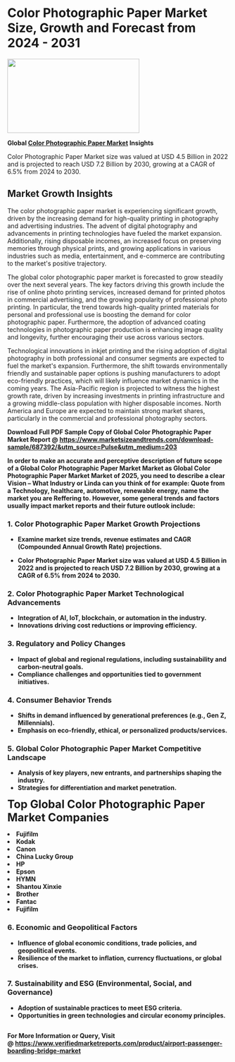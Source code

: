 <H1>Color Photographic Paper Market Size, Growth and Forecast from 2024 - 2031</H1><img class="aligncenter size-medium wp-image-584254" src="https://thirdeyenews.in/wp-content/uploads/2024/09/Global-Market-Research-300x168.jpeg" alt="" width="300" height="168" /><p><strong>Global&nbsp;<a href="https://www.marketsizeandtrends.com/download-sample/687392/&amp;utm_source=Pulse&amp;utm_medium=203">Color Photographic Paper Market</a> Insights</strong></p><p>Color Photographic Paper Market size was valued at USD 4.5 Billion in 2022 and is projected to reach USD 7.2 Billion by 2030, growing at a CAGR of 6.5% from 2024 to 2030.</p><p><h2>Market Growth Insights</h2> <p>The color photographic paper market is experiencing significant growth, driven by the increasing demand for high-quality printing in photography and advertising industries. The advent of digital photography and advancements in printing technologies have fueled the market expansion. Additionally, rising disposable incomes, an increased focus on preserving memories through physical prints, and growing applications in various industries such as media, entertainment, and e-commerce are contributing to the market's positive trajectory.</p> <p><strong></strong></p> <p>The global color photographic paper market is forecasted to grow steadily over the next several years. The key factors driving this growth include the rise of online photo printing services, increased demand for printed photos in commercial advertising, and the growing popularity of professional photo printing. In particular, the trend towards high-quality printed materials for personal and professional use is boosting the demand for color photographic paper. Furthermore, the adoption of advanced coating technologies in photographic paper production is enhancing image quality and longevity, further encouraging their use across various sectors.</p> <p>Technological innovations in inkjet printing and the rising adoption of digital photography in both professional and consumer segments are expected to fuel the market's expansion. Furthermore, the shift towards environmentally friendly and sustainable paper options is pushing manufacturers to adopt eco-friendly practices, which will likely influence market dynamics in the coming years. The Asia-Pacific region is projected to witness the highest growth rate, driven by increasing investments in printing infrastructure and a growing middle-class population with higher disposable incomes. North America and Europe are expected to maintain strong market shares, particularly in the commercial and professional photography sectors.</p> <p><strong></p><p><span class=""><strong>Download Full PDF Sample Copy of Global Color Photographic Paper Market Report</strong> @ <a href="https://www.marketsizeandtrends.com/download-sample/687392/&amp;utm_source=Pulse&amp;utm_medium=203" target="_blank">https://www.marketsizeandtrends.com/download-sample/687392/&amp;utm_source=Pulse&amp;utm_medium=203</a></span></p><p>In order to make an accurate and perceptive description of future scope of a Global&nbsp;Color Photographic Paper Market Market as Global&nbsp;Color Photographic Paper Market Market of 2025, you need to describe a clear Vision &ndash; What Industry or Linda can you think of for example: Quote from a Technology, healthcare, automotive, renewable energy, name the market you are Reffering to. However, some general trends and factors usually impact market reports and their future outlook include:</p><h3>1.&nbsp;<strong>Color Photographic Paper Market Growth Projections</strong></h3><ul><li>Examine market size trends, revenue estimates and CAGR (Compounded Annual Growth Rate) projections.</li><li><p>Color Photographic Paper Market size was valued at USD 4.5 Billion in 2022 and is projected to reach USD 7.2 Billion by 2030, growing at a CAGR of 6.5% from 2024 to 2030.</p></li></ul><h3>2.&nbsp;<strong>Color Photographic Paper Market Technological Advancements</strong></h3><ul><li>Integration of AI, IoT, blockchain, or automation in the industry.</li><li>Innovations driving cost reductions or improving efficiency.</li></ul><h3>3.&nbsp;<strong>Regulatory and Policy Changes</strong></h3><ul><li>Impact of global and regional regulations, including sustainability and carbon-neutral goals.</li><li>Compliance challenges and opportunities tied to government initiatives.</li></ul><h3>4.&nbsp;<strong>Consumer Behavior Trends</strong></h3><ul><li>Shifts in demand influenced by generational preferences (e.g., Gen Z, Millennials).</li><li>Emphasis on eco-friendly, ethical, or personalized products/services.</li></ul><h3>5.&nbsp;<strong>Global Color Photographic Paper Market Competitive Landscape</strong></h3><ul><li>Analysis of key players, new entrants, and partnerships shaping the industry.</li><li>Strategies for differentiation and market penetration.</li></ul><p data-pm-slice="1 1 []"><span style="color: inherit; font-family: inherit; font-size: 25px;">Top Global Color Photographic Paper Market Companies</span></p><div class="" data-test-id=""><p><li>Fujifilm</li><li> Kodak</li><li> Canon</li><li> China Lucky Group</li><li> HP</li><li> Epson</li><li> HYMN</li><li> Shantou Xinxie</li><li> Brother</li><li> Fantac</li><li> Fujifilm</li></p></div><h3>6.&nbsp;<strong>Economic and Geopolitical Factors</strong></h3><ul><li>Influence of global economic conditions, trade policies, and geopolitical events.</li><li>Resilience of the market to inflation, currency fluctuations, or global crises.</li></ul><h3>7.&nbsp;<strong>Sustainability and ESG (Environmental, Social, and Governance)</strong></h3><ul><li>Adoption of sustainable practices to meet ESG criteria.</li><li>Opportunities in green technologies and circular economy principles.</li></ul><h2><strong style="font-size: 14px;">For More Information or Query, Visit @&nbsp;</strong><a style="background-color: #ffffff; font-size: 14px;" href="https://www.marketsizeandtrends.com/report/color-photographic-paper-market/" target="_blank">https://www.verifiedmarketreports.com/product/airport-passenger-boarding-bridge-market</a></h2>
